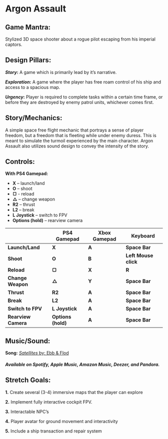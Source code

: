 # Argon Assault

## Game Mantra:

Stylized 3D space shooter about a rogue pilot escaping from his imperial captors. 

## Design Pillars:

**_Story_:** A game which is primarily lead by it’s narrative. 

**_Exploration_:** A game where the player has free roam control of his ship and access to a spacious map. 

**_Urgency_:** Player is required to complete tasks within a certain time frame, or before they are destroyed by enemy patrol units, whichever comes first. 

## Story/Mechanics:

A simple space free flight mechanic that portrays a sense of player freedom, but a freedom that is fleeting while under enemy duress. This is meant to simulate the turmoil experienced by the main character. Argon Assault also utilizes sound design to convey the intensity of the story.

## Controls: 

**With PS4 Gamepad:**

-  **X** – launch/land
-  **O** – shoot
-  **▢** - reload
-  **△** – change weapon
-	 **R2** – thrust
-	 **L2** – break
-	 **L Joystick** – switch to FPV
-	 **Options (hold)** – rearview camera

| | **PS4 Gamepad** | **Xbox Gamepad** | **Keyboard** |
| --- | --- | --- | --- |
| **Launch/Land** | **X** | **A** | **Space Bar** |
| **Shoot** | **O** | **B** | **Left Mouse click** |
| **Reload** | **▢** | **X** | **R** |
| **Change Weapon** | **△** | **Y** | **Space Bar** |
| **Thrust** | **R2** | **A** | **Space Bar** |
| **Break** | **L2** | **A** | **Space Bar** |
| **Switch to FPV** | **L Joystick** | **A** | **Space Bar** |
| **Rearview Camera** | **Options (hold)** | **A** | **Space Bar** |

## Music/Sound: 

**Song:** [_Satellites_ by: Ebb & Flod](https://www.epidemicsound.com/track/8aG0LvJzpf)

##### Available on Spotify, Apple Music, Amazon Music, Deezer, and Pandora. 

## Stretch Goals: 

**1.**	Create several (3-4) immersive maps that the player can explore

**2.**  Implement fully interactive cockpit FPV.

**3.**	Interactable NPC’s

**4.**	Player avatar for ground movement and interactivity 

**5.**	Include a ship transaction and repair system


	

